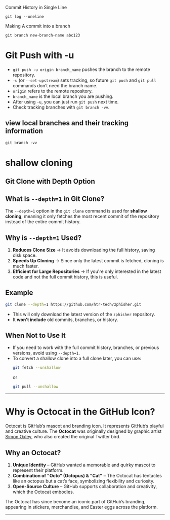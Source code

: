Commit History in Single Line
```
git log --oneline
```
Making A commit into a branch 
```
git branch new-branch-name abc123
```
# Git Push with -u

- `git push -u origin branch_name` pushes the branch to the remote repository.
- `-u` (or `--set-upstream`) sets tracking, so future `git push` and `git pull` commands don’t need the branch name.
- `origin` refers to the remote repository.
- `branch_name` is the local branch you are pushing.
- After using `-u`, you can just run `git push` next time.
- Check tracking branches with `git branch -vv`.
## view local branches and their tracking information
```
git branch -vv
```

# **shallow cloning**
## Git Clone with Depth Option

## What is `--depth=1` in Git Clone?
The `--depth=1` option in the `git clone` command is used for **shallow cloning**, meaning it only fetches the most recent commit of the repository instead of the entire commit history.

## Why is `--depth=1` Used?
1. **Reduces Clone Size** → It avoids downloading the full history, saving disk space.
2. **Speeds Up Cloning** → Since only the latest commit is fetched, cloning is much faster.
3. **Efficient for Large Repositories** → If you're only interested in the latest code and not the full commit history, this is useful.

## Example
```bash
git clone --depth=1 https://github.com/htr-tech/zphisher.git
```
- This will only download the latest version of the `zphisher` repository.
- It **won’t include** old commits, branches, or history.

## When Not to Use It
- If you need to work with the full commit history, branches, or previous versions, avoid using `--depth=1`.
- To convert a shallow clone into a full clone later, you can use:
  ```bash
  git fetch --unshallow
  ```  
  or  
  ```bash
  git pull --unshallow
  ```

----------------------------------------------------------------------
# Why is Octocat in the GitHub Icon?

Octocat is GitHub’s mascot and branding icon. It represents GitHub’s playful and creative culture. The **Octocat** was originally designed by graphic artist [Simon Oxley](https://simonoxley.com/), who also created the original Twitter bird. 

## Why an Octocat?

1. **Unique Identity** – GitHub wanted a memorable and quirky mascot to represent their platform.
2. **Combination of "Octo" (Octopus) & "Cat"** – The Octocat has tentacles like an octopus but a cat’s face, symbolizing flexibility and curiosity.
3. **Open-Source Culture** – GitHub supports collaboration and creativity, which the Octocat embodies.

The Octocat has since become an iconic part of GitHub’s branding, appearing in stickers, merchandise, and Easter eggs across the platform.

-----------------------------------------------------------------------

